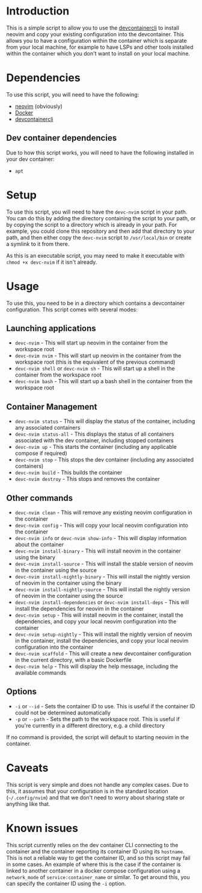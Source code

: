 # Introduction

This is a simple script to allow you to use the [devcontainercli](https://github.com/devcontainers/cli) to install neovim and copy your existing configuration into the devcontainer. This allows you to have a configuration within the container which is separate from your local machine, for example to have LSPs and other tools installed within the container which you don't want to install on your local machine.

# Dependencies

To use this script, you will need to have the following:

- [neovim](https://neovim.io/) (obviously)
- [Docker](https://www.docker.com/)
- [devcontainercli](https://github.com/devcontainers/cli)

## Dev container dependencies

Due to how this script works, you will need to have the following installed in your dev container:

- `apt`

# Setup

To use this script, you will need to have the `devc-nvim` script in your path. You can do this by adding the directory containing the script to your path, or by copying the script to a directory which is already in your path. For example, you could clone this repository and then add that directory to your path, and then either copy the `devc-nvim` script to `/usr/local/bin` or create a symlink to it from there.

As this is an executable script, you may need to make it executable with `chmod +x devc-nvim` if it isn't already.

# Usage

To use this, you need to be in a directory which contains a devcontainer configuration. This script comes with several modes:

## Launching applications

- `devc-nvim` - This will start up neovim in the container from the workspace root
- `devc-nvim nvim` - This will start up neovim in the container from the workspace root (this is the equivalent of the previous command)
- `devc-nvim shell` or `devc-nvim sh` - This will start up a shell in the container from the workspace root
- `devc-nvim bash` - This will start up a bash shell in the container from the workspace root

## Container Management

- `devc-nvim status` - This will display the status of the container, including any associated containers
- `devc-nvim status-all` - This displays the status of all containers associated with the dev container, including stopped containers
- `devc-nvim up` - This starts the container (including any applicable compose if required)
- `devc-nvim stop` - This stops the dev container (including any associated containers)
- `devc-nvim build` - This builds the container
- `devc-nvim destroy` - This stops and removes the container

## Other commands

- `devc-nvim clean` - This will remove any existing neovim configuration in the container
- `devc-nvim config` - This will copy your local neovim configuration into the container
- `devc-nvim info` or `devc-nvim show-info` - This will display information about the container
- `devc-nvim install-binary` - This will install neovim in the container using the binary
- `devc-nvim install-source` - This will install the stable version of neovim in the container using the source
- `devc-nvim install-nightly-binary` - This will install the nightly version of neovim in the container using the binary
- `devc-nvim install-nightly-source` - This will install the nightly version of neovim in the container using the source
- `devc-nvim install-dependencies` or `devc-nvim install-deps` - This will install the dependencies for neovim in the container
- `devc-nvim setup` - This will install neovim in the container, install the dependencies, and copy your local neovim configuration into the container
- `devc-nvim setup-nightly` - This will install the nightly version of neovim in the container, install the dependencies, and copy your local neovim configuration into the container
- `devc-nvim scaffold` - This will create a new devcontainer configuration in the current directory, with a basic Dockerfile
- `devc-nvim help` - This will display the help message, including the available commands

## Options

- `-i` or `--id` - Sets the container ID to use. This is useful if the container ID could not be determined automatically
- `-p` or `--path` - Sets the path to the workspace root. This is useful if you're currently in a different directory, e.g. a child directory

If no command is provided, the script will default to starting neovim in the container.

# Caveats

This script is very simple and does not handle any complex cases. Due to this, it assumes that your configuration is in the standard location (`~/.config/nvim`) and that we don't need to worry about sharing state or anything like that.

# Known issues

This script currently relies on the dev container CLI connecting to the container and the container reporting its container ID using its `hostname`. This is not a reliable way to get the container ID, and so this script may fail in some cases. An example of where this is the case if the container is linked to another container in a docker compose configuration using a `network_mode` of `service:container_name` or similar. To get around this, you can specify the container ID using the `-i` option.

